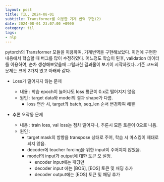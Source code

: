 ```yaml
---
layout: post
title: TIL, 2024-08-01
subtitle: Transformer를 이용한 기계 번역 구현(2)
date: 2024-08-01 23:07:00 +0900
category: til
tags:
- nlp
---
```

pytorch의 Transformer 모듈을 이용하여, 기계번역을 구현해보았다.
이전에 구현한 내용에서 학습할 때 버그를 많이 수정하였다.
어느정도 학습이 된후, validation 데이터를 이용하여, 순차 생성해보았을때 그럴싸한 결과물이 보기이 시작하였다.
기존 코드의 문제는 크게 2가지 였고 아래와 같다.

- Loss가 떨어지지 않는 문제
    - 내용 : 학습 epoch이 늘어나도 loss 평균이 0.x로 떨어지지 않음
    - 원인 : target data와 model의 결과 shape가 다름.
        - loss 연산 시, target의 batch, seq_len 순서 변경하여 해결

- 추론 오작동 문제
    - 내용 : train loss, val loss는 점차 떨어지나, 추론시 모든 토큰이 0으로 나옴.
    - 원인 :
        - target mask의 방향을 transpose 상태로 주어, 학습 시 마스킹이 제대로 되지 않음.
        - decoder에 teacher forcing을 위한 input이 주어지지 않았음.
        - model의 input과 output에 대한 토큰 오 설정.
            - encoder input에는 패딩만
            - decoder input 에는 [BOS], [EOS] 토큰 및 패딩 추가
            - decoder output에는 [EOS] 토큰 및 패딩 추가


